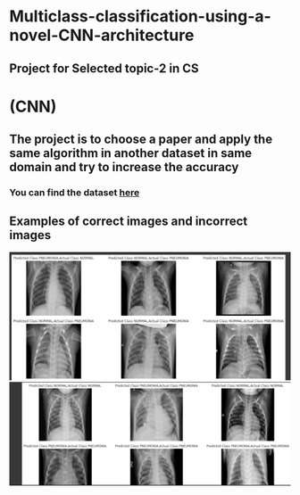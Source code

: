 # Multiclass-classification-using-a-novel-CNN-architecture
## Project for Selected topic-2 in CS
# (CNN)
## The project is to choose a paper and apply the same algorithm in another dataset in same domain and try to increase the accuracy
### You can find the dataset <a href="https://drive.google.com/drive/folders/1F2jmLwFdt_mHFAAw6DpxdPVIkAyYxoZt?usp=sharing">here</a>

## Examples of correct images and incorrect images
<img src="readme_images/first.jpg" alt="show correct images">

<img src="readme_images/second.jpg" alt="show incorrect inages">

